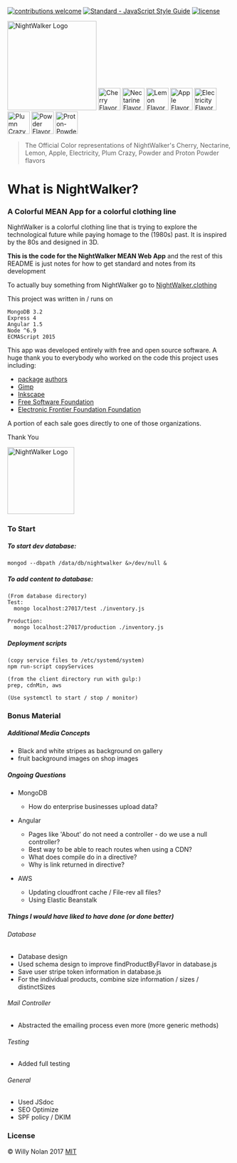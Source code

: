[![contributions welcome](https://img.shields.io/badge/contributions-welcome-brightgreen.svg?style=flat)](https://github.com/computersarecool/nightwalker/issues)
[![Standard - JavaScript Style Guide](https://img.shields.io/badge/code_style-standard-brightgreen.svg)](http://standardjs.com/)
[![license](https://img.shields.io/github/license/mashape/apistatus.svg)]()

  <img src="https://nightwalker.clothing/images/text_logo.svg" alt="NightWalker Logo" style="width: 200px;"/>

  <img src="https://dummyimage.com/50/c71b39/c71b39.jpg" alt="Cherry Flavor" style="width: 50px;"/>
  <img src="https://dummyimage.com/50/fa5132/fa5132.jpg" alt="Nectarine Flavor" style="width: 50px;"/>
  <img src="https://dummyimage.com/50/feda60/feda60.jpg" alt="Lemon Flavor" style="width: 50px;"/>
  <img src="https://dummyimage.com/50/005b3a/005b3a.jpg" alt="Apple Flavor" style="width: 50px;"/>
  <img src="https://dummyimage.com/50/26599a/26599a.jpg" alt="Electricity Flavor" style="width: 50px;"/>
  <img src="https://dummyimage.com/50/3f2c63/3f2c63.jpg" alt="Plumn Crazy Flavor" style="width: 50px;"/>
  <img src="https://dummyimage.com/50/e45c68/e45c68.jpg" alt="Powder Flavor" style="width: 50px;"/>
  <img src="https://dummyimage.com/50/ed243f/ed243f.jpg" alt="Proton-Powder Flavor" style="width: 50px;"/>
  
  > The Official Color representations of NightWalker's Cherry, Nectarine, Lemon, Apple, Electricity, Plum Crazy, Powder and Proton Powder flavors

# What is NightWalker?
### A Colorful MEAN App for a colorful clothing line

  NightWalker is a colorful clothing line that is trying to explore the technological future while paying homage to the (1980s) past. It is inspired by the 80s and designed in 3D.

  **This is the code for the NightWalker MEAN Web App** and the rest of this README is just notes for how to get standard and notes from its development
  
  To actually buy something from NightWalker go to [NightWalker.clothing](https://nightwalker.clothing "The Nightwalker.clothing website")
  
  This project was written in / runs on
  ```
  MongoDB 3.2
  Express 4
  Angular 1.5 
  Node ^6.9
  ECMAScript 2015
  ```
  
  This app was developed entirely with free and open source software. A huge thank you to everybody who worked on the code this project uses including: 
  
  * [package](https://raw.githubusercontent.com/computersarecool/nightwalker/master/server/package.json "Server Package.json") [authors](https://raw.githubusercontent.com/computersarecool/nightwalker/master/server/package.json "Client Package.json")
  * [Gimp](https://www.gimp.org/ "Gimp")
  * [Inkscape](https://inkscape.org/ "Inkscape")
  * [Free Software Foundation](https://www.fsf.org "FSF")
  * [Electronic Frontier Foundation Foundation](https://www.eff.org "EFF") 
  
  A portion of each sale goes directly to one of those organizations. 
  
  Thank You
  
  <img src="https://nightwalker.clothing/images/symbol_logo.svg" alt="NightWalker Logo" style="width: 150px;"/>

### To Start
##### To start dev database:
    mongod --dbpath /data/db/nightwalker &>/dev/null &

##### To add content to database:
    (From database directory)
    Test:
      mongo localhost:27017/test ./inventory.js

    Production:
      mongo localhost:27017/production ./inventory.js
      
##### Deployment scripts
    (copy service files to /etc/systemd/system)
    npm run-script copyServices
    
    (from the client directory run with gulp:)
    prep, cdnMin, aws

    (Use systemctl to start / stop / monitor)
    
### Bonus Material
##### Additional Media Concepts
  - Black and white stripes as background on gallery
  - fruit background images on shop images
  
##### Ongoing Questions
- MongoDB
  - How do enterprise businesses upload data?

- Angular
  - Pages like 'About' do not need a controller - do we use a null controller?
  - Best way to be able to reach routes when using a CDN?
  - What does compile do in a directive?
  - Why is link returned in directive?

- AWS
  - Updating cloudfront cache / File-rev all files?
  - Using Elastic Beanstalk

##### Things I would have liked to have done (or done better)
###### Database
  - Database design
  - Used schema design to improve findProductByFlavor in database.js
  - Save user stripe token information in database.js
  - For the individual products, combine size information / sizes / distinctSizes

###### Mail Controller
  - Abstracted the emailing process even more (more generic methods)

###### Testing
  - Added full testing

###### General
  - Used JSdoc
  - SEO Optimize
  - SPF policy / DKIM

### License
:copyright: Willy Nolan 2017 
[MIT](http://en.wikipedia.org/wiki/MIT_License)

